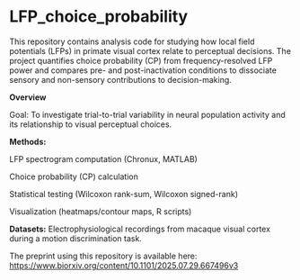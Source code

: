 # LFP_choice_probability

This repository contains analysis code for studying how local field potentials (LFPs) in primate visual cortex relate to perceptual decisions. The project quantifies choice probability (CP) from frequency-resolved LFP power and compares pre- and post-inactivation conditions to dissociate sensory and non-sensory contributions to decision-making.

**Overview**

Goal: To investigate trial-to-trial variability in neural population activity and its relationship to visual perceptual choices.

**Methods:**

LFP spectrogram computation (Chronux, MATLAB)

Choice probability (CP) calculation

Statistical testing (Wilcoxon rank-sum, Wilcoxon signed-rank)

Visualization (heatmaps/contour maps, R scripts)

**Datasets:** Electrophysiological recordings from macaque visual cortex during a motion discrimination task.

The preprint using this repository is available here: https://www.biorxiv.org/content/10.1101/2025.07.29.667496v3

